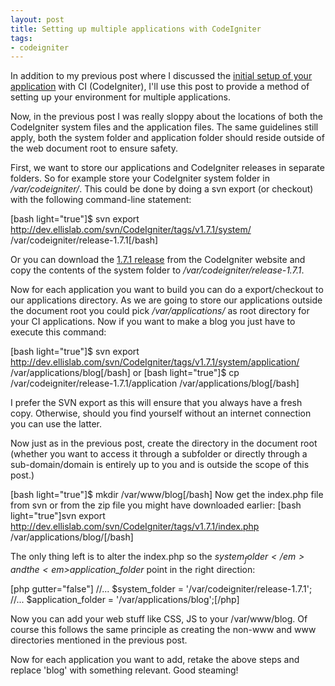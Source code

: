 ```yaml
--- 
layout: post
title: Setting up multiple applications with CodeIgniter
tags: 
- codeigniter
---
```

In addition to my previous post where I discussed the <a title="Setting up
CodeIgniter Basics"
href="http://alessandrovermeulen.me/2009/05/22/setting-up-codeigniter/">initial
setup of your application</a> with CI (CodeIgniter), I'll use this post to
provide a method of setting up your environment for multiple applications.
<!--more-->
Now, in the previous post I was really sloppy about the locations of both the
CodeIgniter system files and the application files. The same guidelines still
apply, both the system folder and application folder should reside outside of
the web document root to ensure safety.

First, we want to store our applications and CodeIgniter releases in separate
folders. So for example store your CodeIgniter system folder in
<em>/var/codeigniter/</em>. This could be done by doing a svn export (or
checkout) with the following command-line statement:

[bash light="true"]$ svn export http://dev.ellislab.com/svn/CodeIgniter/tags/v1.7.1/system/ /var/codeigniter/release-1.7.1[/bash]

Or you can download the <a
href="http://www.codeigniter.com/download_files/CodeIgniter_1.7.1.zip">1.7.1
release</a> from the CodeIgniter website and copy the contents of the system
folder to <em>/var/codeigniter/release-1.7.1</em>.

Now for each application you want to build you can do a export/checkout to our
applications directory. As we are going to store our applications outside the
document root you could pick <em>/var/applications/</em> as root directory for
your CI applications. Now if you want to make a blog you just have to execute
this command:

[bash light="true"]$ svn export http://dev.ellislab.com/svn/CodeIgniter/tags/v1.7.1/system/application/ /var/applications/blog[/bash] or [bash light="true"]$ cp /var/codeigniter/release-1.7.1/application /var/applications/blog[/bash]

I prefer the SVN export as this will ensure that you always have a fresh copy.
Otherwise, should you find yourself without an internet connection you can use
the latter.

Now just as in the previous post, create the directory in the document root
(whether you want to access it through a subfolder or directly through a
sub-domain/domain is entirely up to you and is outside the scope of this post.)

[bash light="true"]$ mkdir /var/www/blog[/bash] Now get the index.php file from svn or from the zip file you might have downloaded earlier:
[bash light="true"]svn export http://dev.ellislab.com/svn/CodeIgniter/tags/v1.7.1/index.php /var/applications/blog/[/bash]

The only thing left is to alter the index.php so the <em>$system_folder</em> and
the <em>$application_folder</em> point in the right direction:

[php gutter="false"] //...
$system_folder = '/var/codeigniter/release-1.7.1';
//...
$application_folder = '/var/applications/blog';[/php]

Now you can add your web stuff like CSS, JS to your /var/www/blog. Of course
this follows the same principle as creating the non-www and www directories
mentioned in the previous post.

Now for each application you want to add, retake the above steps and replace
'blog' with something relevant. Good steaming!
